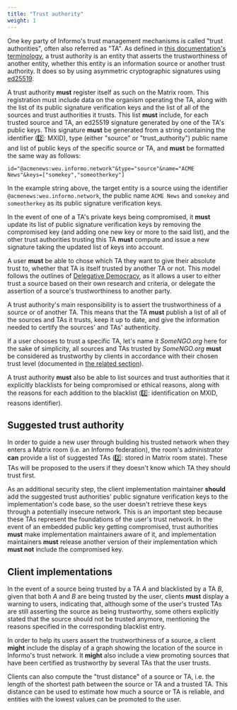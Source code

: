 ```yaml
---
title: "Trust authority"
weight: 1
---
```


One key party of Informo's trust management mechanisms is called "trust authorities", often also referred as "TA". As defined in [this documentation's terminology](/introduction/terminology/#trust-authority-ta), a trust authority is an entity that asserts the trustworthiness of another entity, whether this entity is an information source or another trust authority. It does so by using asymmetric cryptographic signatures using [ed25519](https://ed25519.cr.yp.to/).

A trust authority **must** register itself as such on the Matrix room. This registration must include data on the organism operating the TA, along with the list of its public signature verification keys and the list of all of the sources and trust authorities it trusts. This list **must** include, for each trusted source and TA, an ed25519 signature generated by one of the TA's public keys. This signature **must** be generated from a string containing the identifier (2️⃣: MXID), type (either "source" or "trust_authority") public name and list of public keys of the specific source or TA, and **must** be formatted the same way as follows:

```
id="@acmenews:weu.informo.network"&type="source"&name="ACME News"&keys=["somekey","someotherkey"]
```

In the example string above, the target entity is a source using the identifier `@acmenews:weu.informo.network`, the public name `ACME News` and `somekey` and `someotherkey` as its public signature verification keys.

In the event of one of a TA's private keys being compromised, it **must** update its list of public signature verification keys by removing the compromised key (and adding one new key or more to the said list), and the other trust authorities trusting this TA **must** compute and issue a new signature taking the updated list of keys into account.

A user **must** be able to chose which TA they want to give their absolute trust to, whether that TA is itself trusted by another TA or not. This model follows the outlines of [Delegative Democracy](https://en.wikipedia.org/wiki/Delegative_democracy), as it allows a user to either trust a source based on their own research and criteria, or delegate the assertion of a source's trustworthiness to another party.

A trust authority's main responsibility is to assert the trustworthiness of a source or of another TA. This means that the TA **must** publish a list of all of the sources and TAs it trusts, keep it up to date, and give the information needed to certify the sources' and TAs' authenticity.

If a user chooses to trust a specific TA, let's name it *SomeNGO.org* here for the sake of simplicity, all sources and TAs trusted by *SomeNGO.org* **must** be considered as trustworthy by clients in accordance with their chosen trust level (documented in [the related section](/trust-management/trust-level/)).

A trust authority **must** also be able to list sources and trust authorities that it explicitly blacklists for being compromised or ethical reasons, along with the reasons for each addition to the blacklist (2️⃣: identification on MXID, reasons identifier).

## Suggested trust authority

In order to guide a new user through building his trusted network when they enters a Matrix room (i.e. an Informo federation), the room's administrator **can** provide a list of suggested TAs (2️⃣: stored in Matrix room state). These TAs will be proposed to the users if they doesn't know which TA they should trust first.

As an additional security step, the client implementation maintainer **should** add the suggested trust authorities' public signature verification keys to the implementation's code base, so the user doesn't retrieve these keys through a potentially insecure network. This is an important step because these TAs represent the foundations of the user's trust network. In the event of an embedded public key getting compromised, trust authorities **must** make implementation maintainers aware of it, and implementation maintainers **must** release another version of their implementation which **must not** include the compromised key.

## Client implementations

In the event of a source being trusted by a TA *A* and blacklisted by a TA *B*, given that both *A* and *B* are being trusted by the user, clients **must** display a warning to users, indicating that, although some of the user's trusted TAs are still asserting the source as being trustworthy, some others explicitly stated that the source should not be trusted anymore, mentioning the reasons specified in the corresponding blacklist entry.

In order to help its users assert the trustworthiness of a source, a client **might** include the display of a graph showing the location of the source in Informo's trust network. It **might** also include a view promoting sources that have been certified as trustworthy by several TAs that the user trusts.

Clients can also compute the "trust distance" of a source or TA, i.e. the length of the shortest path between the source or TA and a trusted TA. This distance can be used to estimate how much a source or TA is reliable, and entities with the lowest values can be promoted to the user.
